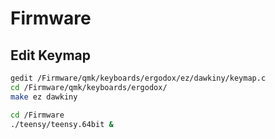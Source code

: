 # Firmware


## Edit Keymap

```sh
gedit /Firmware/qmk/keyboards/ergodox/ez/dawkiny/keymap.c
cd /Firmware/qmk/keyboards/ergodox/
make ez dawkiny

cd /Firmware
./teensy/teensy.64bit &
```
